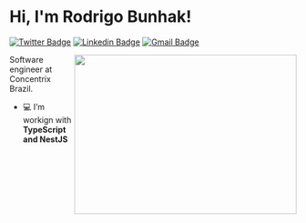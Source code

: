 <h1 align="left">Hi, I'm Rodrigo Bunhak!</h1>


[![Twitter Badge](https://img.shields.io/badge/-@rodrigobunhak-1f5aad?style=flat-square&labelColor=1f5aad&logo=twitter&logoColor=white&link=https://twitter.com/rodrigobunhak)](https://twitter.com/rodrigobunhak)
[![Linkedin Badge](https://img.shields.io/badge/-Rodrigo%20Bunhak-1f5aad?style=flat-square&logo=Linkedin&logoColor=white&link=https://www.linkedin.com/in/rodrigo-bunhak/)](https://www.linkedin.com/in/rodrigo-bunhak/) 
[![Gmail Badge](https://img.shields.io/badge/-rodrigo.bunhak@gmail.com-1f5aad?style=flat-square&logo=Gmail&logoColor=white&link=mailto:rodrigo.bunhak@gmail.com)](mailto:rodrigo.bunhak@gmail.com)



<img align="right" width="390em" height="280em" src="https://user-images.githubusercontent.com/61331457/152841187-544b88c6-9a84-426c-b583-54e5d9f4b5de.svg" />



Software engineer at Concentrix Brazil. </br>
 - 💻 I’m workign with **TypeScript and NestJS**
